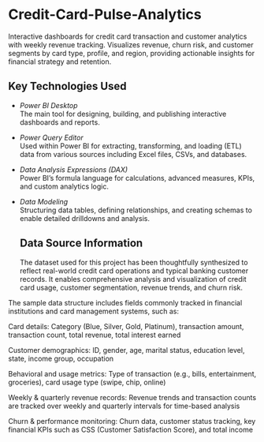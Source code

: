 # Credit-Card-Pulse-Analytics
Interactive dashboards for credit card transaction and customer analytics  with weekly revenue tracking.  Visualizes revenue, churn risk, and customer segments by card type, profile, and region, providing actionable insights for financial strategy and retention.

## Key Technologies Used

- *Power BI Desktop*  
  The main tool for designing, building, and publishing interactive dashboards and reports.

- *Power Query Editor*  
  Used within Power BI for extracting, transforming, and loading (ETL) data from various sources including Excel files, CSVs, and databases.

- *Data Analysis Expressions (DAX)*  
  Power BI’s formula language for calculations, advanced measures, KPIs, and custom analytics logic.

- *Data Modeling*  
  Structuring data tables, defining relationships, and creating schemas to enable detailed drilldowns and analysis.

  ## Data Source Information

  The dataset used for this project has been thoughtfully synthesized to reflect real-world credit card operations and typical banking customer records. It enables comprehensive analysis and visualization of credit card usage, customer segmentation, revenue trends, and churn risk.

The sample data structure includes fields commonly tracked in financial institutions and card management systems, such as:

Card details: Category (Blue, Silver, Gold, Platinum), transaction amount, transaction count, total revenue, total interest earned

Customer demographics: ID, gender, age, marital status, education level, state, income group, occupation

Behavioral and usage metrics: Type of transaction (e.g., bills, entertainment, groceries), card usage type (swipe, chip, online)

Weekly & quarterly revenue records: Revenue trends and transaction counts are tracked over weekly and quarterly intervals for time-based analysis

Churn & performance monitoring: Churn data, customer status tracking, key financial KPIs such as CSS (Customer Satisfaction Score), and total income
